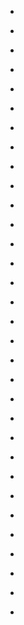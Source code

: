 
- [](/2019/08/1157434825273270272/)

- [](/2018/11/1062026882198261760/)

- [](/2018/10/10156973753303912/)

- [](/2018/04/990455212237209600/)

- [](/2018/03/10156492463058912/)

- [](/2017/09/10156004917658912/)

- [](/2016/10/10154961031653912/)

- [](/2016/06/743786461334372355/)

- [](/2016/03/707767894713585665/)

- [](/2016/01/10154286822668912/)

- [](/2015/08/10154006723698912/)

- [](/2015/06/10153900806238912/)

- [](/2014/12/10153457414683912/)

- [](/2014/09/10153204870058912/)

- [](/2014/08/10153162553293912/)

- [](/2014/08/10153153318943912/)

- [](/2014/07/494598576844967936/)

- [](/2014/07/492322038745292800/)

- [](/2014/07/10153107213093912/)

- [](/2014/05/10152966320643912/)

- [](/2014/02/433467274096177152/)

- [](/2014/02/432011118022647808/)

- [](/2014/02/429735873899290625/)

- [](/2014/01/423430461612756992/)

- [](/2013/05/332478440223682561/)

- [](/2013/04/324918801038716929/)

- [](/2012/10/259401853190676481/)

- [](/2012/09/245531149030551553/)

- [](/2010/09/24296524274/)

- [](/2010/07/18443951258/)

- [](/2009/10/4594990608/)

- [](/2009/06/2152915498/)
